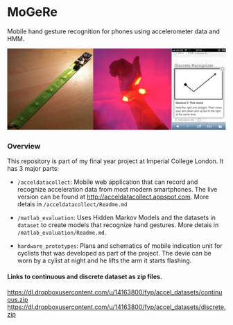 MoGeRe
======

Mobile hand gesture recognition for phones using accelerometer data and HMM.

![banner image](hardware_prototypes/banner.jpg?raw=true)

### Overview
This repository is part of my final year project at Imperial College London.
It has 3 major parts:

- `/acceldatacollect`: Mobile web application that can record and recognize acceleration data from 
most modern smartphones. The live version can be found at http://acceldatacollect.appspot.com.
More detais in `/acceldatacollect/Readme.md`

- `/matlab_evaluation`: Uses Hidden Markov Models and the datasets in `dataset` to create models that 
recognize hand gestures. More detais in `/matlab_evaluation/Readme.md`.

- `hardware_prototypes`: Plans and schematics of mobile indication unit for cyclists that was 
developed as part of the project. The devie can be worn by a cylist at night and he lifts the arm
it starts flashing. 






#### Links to continuous and discrete dataset as zip files. 
https://dl.dropboxusercontent.com/u/14163800/fyp/accel_datasets/continuous.zip
https://dl.dropboxusercontent.com/u/14163800/fyp/accel_datasets/discrete.zip

